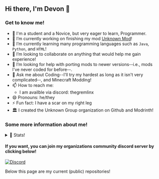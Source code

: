 ## Hi there, I'm Devon 👋
### Get to know me!
- 🏫 I'm a student and a Novice, but very eager to learn, Programmer.
- 🔭 I’m currently working on finishing my mod [Unknown Mod](https://github.com/devonk15/unknown-mod)!
- 🌱 I’m currently learning many programming languages such as ```Java```, ```Python```, and ```HTML```!
- 👯 I’m looking to collaborate on anything that would help me gain experience!
- 🤔 I’m looking for help with porting mods to newer versions--i.e., mods I've never coded for before--.
- 💬 Ask me about Coding--I'll try my hardest as long as it isn't very complicated--, and Minecraft Modding!
- 📫 How to reach me:
  - I am availble via discord: thegremlinx
- 😄 Pronouns: he/they
- ⚡ Fun fact: I have a scar on my right leg
- 🏛️ I created the Unknown Group organization on Github and Modrinth!

<h3> Some more information about me! </h3>
<details>
  <summary> 💪 Stats! </summary>

[![Stats](https://github-readme-stats-devonk15s-projects.vercel.app/api?username=devonk15&show_icons=true&count_private&theme=dark)](https://github.com/devonk15)

Unknown Mod Following on Modrinth:

<a href="https://modrinth.com/mod/unknown-mod" target="_blank"><img alt="Modrinth Followers" src="https://img.shields.io/modrinth/followers/7EyjyjZ4?style=for-the-badge&logo=modrinth&label=modrinth_followers&labelColor=c9c9c5&color=gray"></a>

Custom Splashes Following on Modrinth:

<a href="https://modrinth.com/resourcepack/customizable-splashes" target="_blank"><img alt="Modrinth Followers" src="https://img.shields.io/modrinth/followers/4WjPj1j4?style=for-the-badge&logo=modrinth&label=modrinth_followers&labelColor=c9c9c5&color=gray"></a>

</details>
<h4> If you want, you can join my organizations community discord server by clicking below! </h4>

[![Discord](https://img.shields.io/badge/discord_community-gray?style=for-the-badge&logo=discord&logoColor=white&color=%235865F2)](https://discord.gg/jspNzHYTFn)

Below this page are my current (public) repositories!
